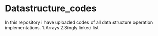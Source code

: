 # Datastructure_codes
In this repository i have uploaded codes of all data structure operation implementations.
1.Arrays
2.Singly linked list
